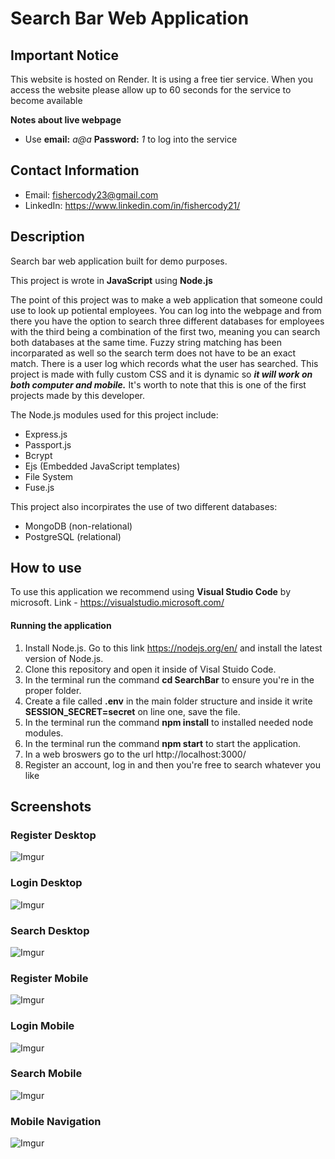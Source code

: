 # Search Bar Web Application

## Important Notice
This website is hosted on Render. It is using a free tier service. When you access the website please allow up to 60 seconds for the service to become available



**Notes about live webpage**
- Use **email:** *a@a* **Password:** *1* to log into the service

## Contact Information
- Email: fishercody23@gmail.com
- LinkedIn: https://www.linkedin.com/in/fishercody21/

## Description

Search bar web application built for demo purposes.

This project is wrote in **JavaScript** using **Node.js**

The point of this project was to make a web application that someone could use to look up potiental employees. You can log into the webpage and from there you have the option to search three different databases for employees with the third being a combination of the first two, meaning you can search both databases at the same time. Fuzzy string matching has been incorparated as well so the search term does not have to be an exact match. There is a user log which records what the user has searched. This project is made with fully custom CSS and it is dynamic so ***it will work on both computer and mobile.*** It's worth to note that this is one of the first projects made by this developer.

The Node.js modules used for this project include:
- Express.js
- Passport.js
- Bcrypt
- Ejs (Embedded JavaScript templates)
- File System
- Fuse.js 

This project also incorpirates the use of two different databases:
- MongoDB (non-relational)
- PostgreSQL (relational)

## How to use
To use this application we recommend using **Visual Studio Code** by microsoft. Link - https://visualstudio.microsoft.com/

#### Running the application
1. Install Node.js. Go to this link https://nodejs.org/en/ and install the latest version of Node.js.
2. Clone this repository and open it inside of Visal Stuido Code.
3. In the terminal run the command **cd SearchBar** to ensure you're in the proper folder.
4. Create a file called **.env** in the main folder structure and inside it write **SESSION_SECRET=secret** on line one, save the file.
5. In the terminal run the command **npm install** to installed needed node modules.
6. In the terminal run the command **npm start** to start the application.
7. In a web broswers go to the url http://localhost:3000/
8. Register an account, log in and then you're free to search whatever you like

## Screenshots
### Register Desktop
![Imgur](https://i.imgur.com/cvzo4nr.png)
### Login Desktop
![Imgur](https://i.imgur.com/D8EZzdk.png)
### Search Desktop 
![Imgur](https://i.imgur.com/wboboNC.png)
### Register Mobile
![Imgur](https://i.imgur.com/I40xDNP.png)
### Login Mobile
![Imgur](https://i.imgur.com/UvmIz9C.png)
### Search Mobile
![Imgur](https://i.imgur.com/iOUZmUj.png)
### Mobile Navigation
![Imgur](https://i.imgur.com/cpAWTa5.png)
